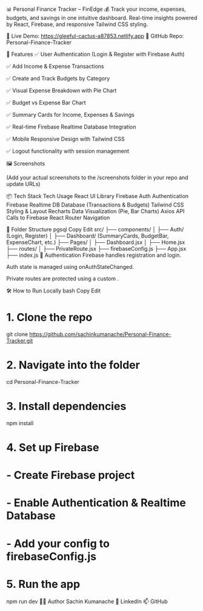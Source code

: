 📊 Personal Finance Tracker – FinEdge 💰
Track your income, expenses, budgets, and savings in one intuitive dashboard.
Real-time insights powered by React, Firebase, and responsive Tailwind CSS styling.

🔗 Live Demo: https://gleeful-cactus-a87853.netlify.app
📁 GitHub Repo: Personal-Finance-Tracker

🚀 Features
✅ User Authentication (Login & Register with Firebase Auth)

✅ Add Income & Expense Transactions

✅ Create and Track Budgets by Category

✅ Visual Expense Breakdown with Pie Chart

✅ Budget vs Expense Bar Chart

✅ Summary Cards for Income, Expenses & Savings

✅ Real-time Firebase Realtime Database Integration

✅ Mobile Responsive Design with Tailwind CSS

✅ Logout functionality with session management

🖼️ Screenshots

(Add your actual screenshots to the /screenshots folder in your repo and update URLs)

📦 Tech Stack
Tech Usage
React UI Library
Firebase Auth Authentication
Firebase Realtime DB Database (Transactions & Budgets)
Tailwind CSS Styling & Layout
Recharts Data Visualization (Pie, Bar Charts)
Axios API Calls to Firebase
React Router Navigation

📂 Folder Structure
pgsql
Copy
Edit
src/
├── components/
│ ├── Auth/ (Login, Register)
│ ├── Dashboard/ (SummaryCards, BudgetBar, ExpenseChart, etc.)
├── Pages/
│ ├── Dashboard.jsx
│ ├── Home.jsx
├── routes/
│ ├── PrivateRoute.jsx
├── firebaseConfig.js
├── App.jsx
├── index.js
🔐 Authentication
Firebase handles registration and login.

Auth state is managed using onAuthStateChanged.

Private routes are protected using a custom <PrivateRoute />.

🛠️ How to Run Locally
bash
Copy
Edit

# 1. Clone the repo

git clone https://github.com/sachinkumanache/Personal-Finance-Tracker.git

# 2. Navigate into the folder

cd Personal-Finance-Tracker

# 3. Install dependencies

npm install

# 4. Set up Firebase

# - Create Firebase project

# - Enable Authentication & Realtime Database

# - Add your config to firebaseConfig.js

# 5. Run the app

npm run dev
🙋‍♂️ Author
Sachin Kumanache
🔗 LinkedIn
📫 GitHub
